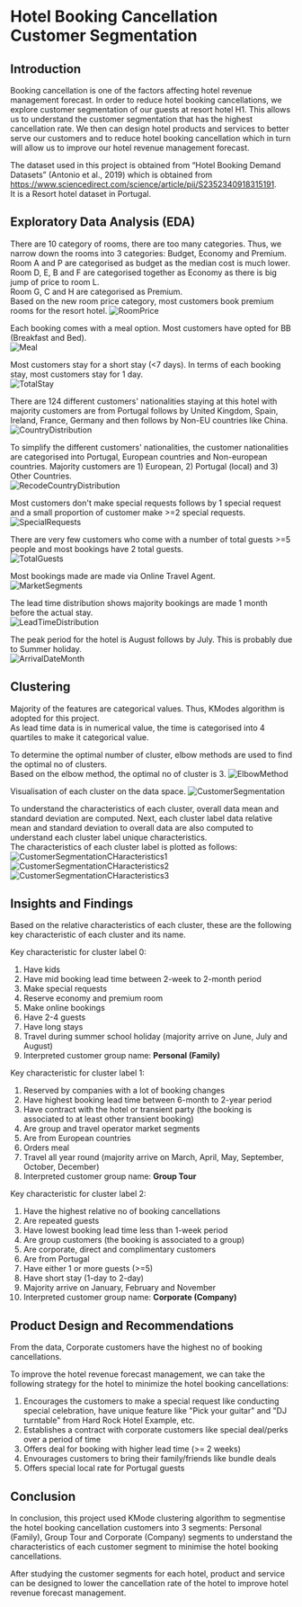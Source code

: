 # Hotel Booking Cancellation Customer Segmentation
## Introduction

Booking cancellation is one of the factors affecting hotel revenue management forecast. In order to reduce hotel booking cancellations, we explore customer segmentation of our guests at resort hotel H1. This allows us to understand the customer segmentation that has the highest cancellation rate. We then can design hotel products and services to better serve our customers and to reduce hotel booking cancellation which in turn will allow us to improve our hotel revenue management forecast.

The dataset used in this project is obtained from “Hotel Booking Demand Datasets” (Antonio et al., 2019) which is obtained from https://www.sciencedirect.com/science/article/pii/S2352340918315191. 
<br> It is a Resort hotel dataset in Portugal.

## Exploratory Data Analysis (EDA)
There are 10 category of rooms, there are too many categories. Thus, we narrow down the rooms into 3 categories: Budget, Economy and Premium.
<br> Room A and P are categorised as budget as the median cost is much lower.
<br> Room D, E, B and F are categorised together as Economy as there is big jump of price to room L.
<br> Room G, C and H are categorised as Premium.
<br> Based on the new room price category, most customers book premium rooms for the resort hotel.
![RoomPrice](https://github.com/filbert11/Hotel-Booking-Cancellation-Customer-Segmentation/blob/main/plot/RoomPrice.jpeg)

Each booking comes with a meal option. Most customers have opted for BB (Breakfast and Bed).
<br>![Meal](https://github.com/filbert11/Hotel-Booking-Cancellation-Customer-Segmentation/blob/main/plot/Meal.jpeg)

Most customers stay for a short stay (<7 days). In terms of each booking stay, most customers stay for 1 day.
<br> ![TotalStay](https://github.com/filbert11/Hotel-Booking-Cancellation-Customer-Segmentation/blob/main/plot/TotalStay.jpeg)

There are 124 different customers' nationalities staying at this hotel with majority customers are from Portugal follows by United Kingdom, Spain, Ireland, France, Germany and then follows by Non-EU countries like China.
<br> ![CountryDistribution](https://github.com/filbert11/Hotel-Booking-Cancellation-Customer-Segmentation/blob/main/plot/CountryDistribution.jpeg)

To simplify the different customers' nationalities, the customer nationalities are categorised into Portugal, European countries and Non-european countries.
Majority customers are 1) European, 2) Portugal (local) and 3) Other Countries.
<br> ![RecodeCountryDistribution](https://github.com/filbert11/Hotel-Booking-Cancellation-Customer-Segmentation/blob/main/plot/RecodeCountryDistribution.jpeg)

Most customers don't make special requests follows by 1 special request and a small proportion of customer make >=2 special requests.
<br> ![SpecialRequests](https://github.com/filbert11/Hotel-Booking-Cancellation-Customer-Segmentation/blob/main/plot/SpecialRequests.jpeg)

There are very few customers who come with a number of total guests >=5 people and most bookings have 2 total guests.
<br> ![TotalGuests](https://github.com/filbert11/Hotel-Booking-Cancellation-Customer-Segmentation/blob/main/plot/TotalGuests.jpeg)

Most bookings made are made via Online Travel Agent.
<br> ![MarketSegments](https://github.com/filbert11/Hotel-Booking-Cancellation-Customer-Segmentation/blob/main/plot/MarketSegments.jpeg)

The lead time distribution shows majority bookings are made 1 month before the actual stay.
<br> ![LeadTimeDistribution](https://github.com/filbert11/Hotel-Booking-Cancellation-Customer-Segmentation/blob/main/plot/LeadTimeDistributions.jpeg)

The peak period for the hotel is August follows by July. This is probably due to Summer holiday.
<br> ![ArrivalDateMonth](https://github.com/filbert11/Hotel-Booking-Cancellation-Customer-Segmentation/blob/main/plot/ArrivalDateMonth.jpeg)

## Clustering
Majority of the features are categorical values. Thus, KModes algorithm is adopted for this project. 
<br> As lead time data is in numerical value, the time is categorised into 4 quartiles to make it categorical value.

To determine the optimal number of cluster, elbow methods are used to find the optimal no of clusters.
<br> Based on the elbow method, the optimal no of cluster is 3.
![ElbowMethod](https://github.com/filbert11/Hotel-Booking-Cancellation-Customer-Segmentation/blob/main/plot/ElbowMethod.jpeg)

Visualisation of each cluster on the data space.
![CustomerSegmentation](https://github.com/filbert11/Hotel-Booking-Cancellation-Customer-Segmentation/blob/main/plot/CustomerSegmentation.jpeg)

To understand the characteristics of each cluster, overall data mean and standard deviation are computed. Next, each cluster label data relative mean and standard deviation to overall data are also computed to understand each cluster label unique characteristics.
<br> The characteristics of each cluster label is plotted as follows:
![CustomerSegmentationCHaracteristics1](https://github.com/filbert11/Hotel-Booking-Cancellation-Customer-Segmentation/blob/main/plot/CustomerSegmentationCharacteristics1.jpeg)
![CustomerSegmentationCHaracteristics2](https://github.com/filbert11/Hotel-Booking-Cancellation-Customer-Segmentation/blob/main/plot/CustomerSegmentationCharacteristics2.jpeg)
![CustomerSegmentationCHaracteristics3](https://github.com/filbert11/Hotel-Booking-Cancellation-Customer-Segmentation/blob/main/plot/CustomerSegmentationCharacteristics3.jpeg)

## Insights and Findings
Based on the relative characteristics of each cluster, these are the following key characteristic of each cluster and its name.

Key characteristic for cluster label 0:
1. Have kids
2. Have mid booking lead time between 2-week to 2-month period
3. Make special requests
4. Reserve economy and premium room
5. Make online bookings
6. Have 2-4 guests
7. Have long stays
8. Travel during summer school holiday (majority arrive on June, July and August)
9. Interpreted customer group name: **Personal (Family)**

Key characteristic for cluster label 1:
1. Reserved by companies with a lot of booking changes
2. Have highest booking lead time between 6-month to 2-year period
3. Have contract with the hotel or transient party (the booking is associated to at least other transient booking)
4. Are group and travel operator market segments
5. Are from European countries
6. Orders meal
7. Travel all year round (majority arrive on March, April, May, September, October, December)
8. Interpreted customer group name: **Group Tour**

Key characteristic for cluster label 2:
1. Have the highest relative no of booking cancellations
2. Are repeated guests
3. Have lowest booking lead time less than 1-week period
4. Are group customers (the booking is associated to a group)
5. Are corporate, direct and complimentary customers
6. Are from Portugal
7. Have either 1 or more guests (>=5)
8. Have short stay (1-day to 2-day)
9. Majority arrive on January, February and November
10. Interpreted customer group name: **Corporate (Company)**

## Product Design and Recommendations
From the data, Corporate customers have the highest no of booking cancellations.

To improve the hotel revenue forecast management, we can take the following strategy for the hotel to minimize the hotel booking cancellations:
1. Encourages the customers to make a special request like conducting special celebration, have unique feature like "Pick your guitar" and "DJ turntable" from Hard Rock Hotel Example, etc.
2. Establishes a contract with corporate customers like special deal/perks over a period of time
3. Offers deal for booking with higher lead time (>= 2 weeks)
4. Envourages customers to bring their family/friends like bundle deals
5. Offers special local rate for Portugal guests

## Conclusion
In conclusion, this project used KMode clustering algorithm to segmentise the hotel booking cancellation customers into 3 segments: Personal (Family), Group Tour and Corporate (Company) segments to understand the characteristics of each customer segment to minimise the hotel booking cancellations.

After studying the customer segments for each hotel, product and service can be designed to lower the cancellation rate of the hotel to improve hotel revenue forecast management.
